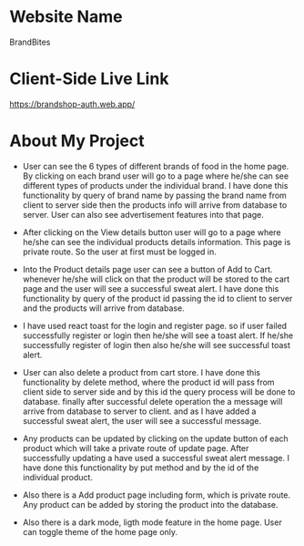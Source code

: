 # Website Name
BrandBites

# Client-Side Live Link
https://brandshop-auth.web.app/


# About My Project

- User can see the 6 types of different brands of food in the home page. By clicking on each brand user will go to a page where he/she can see different types of products under the individual brand. I have done this functionality by query of brand name by passing the brand name from client to server side then the products info will arrive from database to server. User can also see advertisement features into that page.

- After clicking on the View details button user will go to a page where he/she can see the individual products details information. This page is private route. So the user at first must be logged in.

- Into the Product details page user can see a button of Add to Cart. whenever he/she will click on that the product will be stored to the cart page and the user will see a successful sweat alert. I have done this functionality by query of the product id passing the id to client to server and the products will arrive from database.

- I have used react toast for the login and register page. so if user failed successfully register or login then he/she will see a toast alert. If he/she successfully register of login then also he/she will see successful toast alert.

- User can also delete a product from cart store. I have done this functionality by delete method, where the product id will pass from client side to server side and by this id the query process will be done to database. finally after successful delete operation the a message will arrive from database to server to client. and as I have added a successful sweat alert, the user will see a successful message.

- Any products can be updated by clicking on the update button of each product which will take a private route of update page. After successfully updating a have used a successful sweat alert message. I have done this functionality by put method and by the id of the individual product.

- Also there is a Add product page including form, which is private route. Any product can be added by storing the product into the database.


- Also there is a dark mode, ligth mode feature in the home page. User can toggle theme of the home page only.
